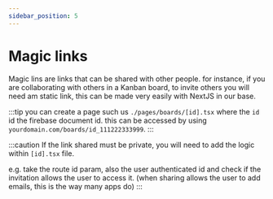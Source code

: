```yaml
---
sidebar_position: 5
---
```


# Magic links 

Magic lins are links that can be shared with other people. for instance, if you are collaborating with others in a Kanban board, to invite others
you will need am static link, this can be made very easily with NextJS in our base.

:::tip
you can create a page such us `./pages/boards/[id].tsx` where the `id`  id the firebase document id. this can be accessed by using
`yourdomain.com/boards/id_111222333999`.
:::

:::caution
If the link shared must be private, you will need to add the logic within `[id].tsx` file. 

e.g. take the route id param, also the user authenticated id and check if 
the invitation allows the user to access it. (when sharing allows the user to add emails, this is the way many apps do)
:::
